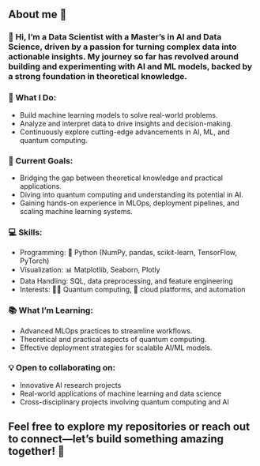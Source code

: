 ## About me 👋


### 👋 Hi, I’m a Data Scientist with a Master’s in AI and Data Science, driven by a passion for turning complex data into actionable insights. My journey so far has revolved around building and experimenting with AI and ML models, backed by a strong foundation in theoretical knowledge.

### 🌟 What I Do:
- Build machine learning models to solve real-world problems.
- Analyze and interpret data to drive insights and decision-making.
- Continuously explore cutting-edge advancements in AI, ML, and quantum computing.

### 🚀 Current Goals:
- Bridging the gap between theoretical knowledge and practical applications.
- Diving into quantum computing and understanding its potential in AI.
- Gaining hands-on experience in MLOps, deployment pipelines, and scaling machine learning systems.

### 💻 Skills:
- Programming: 🐍 Python (NumPy, pandas, scikit-learn, TensorFlow, PyTorch)
- Visualization: 📊 Matplotlib, Seaborn, Plotly
- Data Handling: SQL, data preprocessing, and feature engineering
- Interests: 🧑‍🔬 Quantum computing, 📡 cloud platforms, and automation

### 📚 What I’m Learning:
- Advanced MLOps practices to streamline workflows.
- Theoretical and practical aspects of quantum computing.
- Effective deployment strategies for scalable AI/ML models.

### 💡 Open to collaborating on:
- Innovative AI research projects
- Real-world applications of machine learning and data science
- Cross-disciplinary projects involving quantum computing and AI

## Feel free to explore my repositories or reach out to connect—let’s build something amazing together! 🌟
